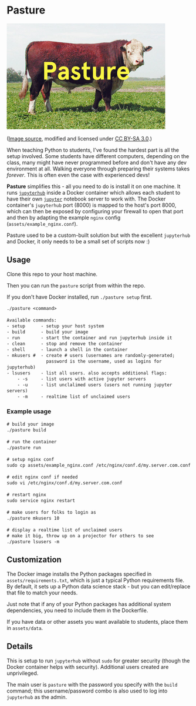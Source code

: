 # Pasture

![Pasture](pasture.jpg)

([Image source](https://commons.wikimedia.org/wiki/File:PolledHereford_bull.jpg), modified and licensed under [CC BY-SA 3.0](https://creativecommons.org/licenses/by-sa/3.0/deed.en).)

When teaching Python to students, I've found the hardest part is all the setup involved. Some students have different computers, depending on the class, many might have never programmed before and don't have any dev environment at all. Walking everyone through preparing their systems takes _forever_. This is often even the case with experienced devs!

__Pasture__ simplifies this - all you need to do is install it on one machine. It runs [`jupyterhub`](https://github.com/jupyter/jupyterhub) inside a Docker container which allows each student to have their own [`jupyter`](https://github.com/jupyter/notebook) notebook server to work with. The Docker container's `jupyterhub` port (8000) is mapped to the host's port 8000, which can then be exposed by configuring your firewall to open that port and then by adapting the example `nginx` config (`assets/example_nginx.conf`).

Pasture used to be a custom-built solution but with the excellent `jupyterhub` and Docker, it only needs to be a small set of scripts now :)

## Usage

Clone this repo to your host machine.

Then you can run the `pasture` script from within the repo.

If you don't have Docker installed, run `./pasture setup` first.

```
./pasture <command>

Available commands:
- setup      - setup your host system
- build      - build your image
- run        - start the container and run jupyterhub inside it
- clean      - stop and remove the container
- shell      - launch a shell in the container
- mkusers #  - create # users (usernames are randomly-generated;
               password is the username, used as logins for jupyterhub)
- lsusers    - list all users. also accepts additional flags:
    - -s     - list users with active jupyter servers
    - -u     - list unclalimed users (users not running jupyter servers)
    - -m     - realtime list of unclaimed users
```

### Example usage

```
# build your image
./pasture build

# run the container
./pasture run

# setup nginx conf
sudo cp assets/example_nginx.conf /etc/nginx/conf.d/my.server.com.conf

# edit nginx conf if needed
sudo vi /etc/nginx/conf.d/my.server.com.conf

# restart nginx
sudo service nginx restart

# make users for folks to login as
./pasture mkusers 10

# display a realtime list of unclaimed users
# make it big, throw up on a projector for others to see
./pasture lsusers -m
```

## Customization

The Docker image installs the Python packages specified in `assets/requirements.txt`, which is just a typical Python requirements file. By default, it sets up a Python data science stack - but you can edit/replace that file to match your needs.

Just note that if any of your Python packages has additional system dependencies, you need to include them in the Dockerfile.

If you have data or other assets you want available to students, place them in `assets/data`.

## Details

This is setup to run `jupyterhub` without `sudo` for greater security (though the Docker container helps with security). Additional users created are unprivileged.

The main user is `pasture` with the password you specify with the `build` command; this username/password combo is also used to log into `jupyterhub` as the admin.
